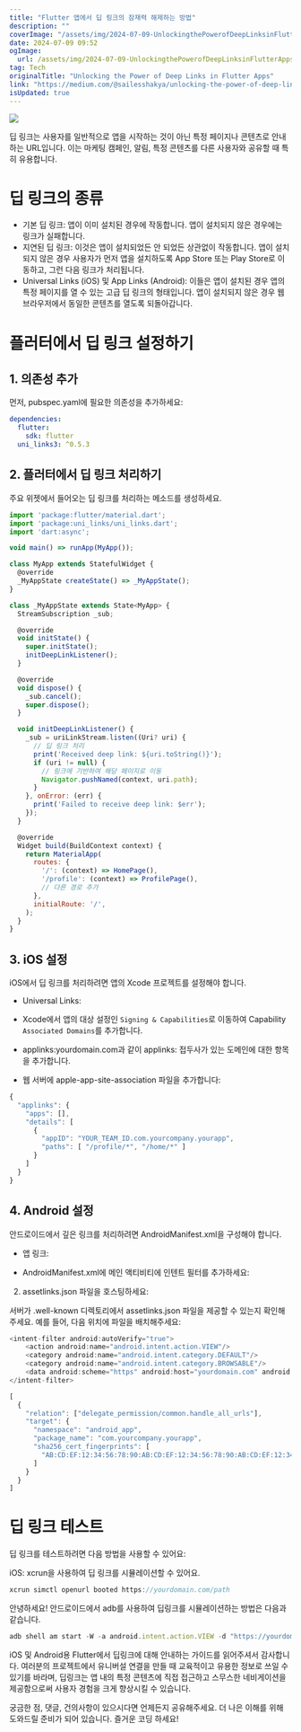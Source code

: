 ```yaml
---
title: "Flutter 앱에서 딥 링크의 잠재력 해제하는 방법"
description: ""
coverImage: "/assets/img/2024-07-09-UnlockingthePowerofDeepLinksinFlutterApps_0.png"
date: 2024-07-09 09:52
ogImage: 
  url: /assets/img/2024-07-09-UnlockingthePowerofDeepLinksinFlutterApps_0.png
tag: Tech
originalTitle: "Unlocking the Power of Deep Links in Flutter Apps"
link: "https://medium.com/@sailesshakya/unlocking-the-power-of-deep-links-in-flutter-apps-ebf12824b710"
isUpdated: true
---
```





<img src="/assets/img/2024-07-09-UnlockingthePowerofDeepLinksinFlutterApps_0.png" />

딥 링크는 사용자를 일반적으로 앱을 시작하는 것이 아닌 특정 페이지나 콘텐츠로 안내하는 URL입니다. 이는 마케팅 캠페인, 알림, 특정 콘텐츠를 다른 사용자와 공유할 때 특히 유용합니다.

# 딥 링크의 종류

- 기본 딥 링크: 앱이 이미 설치된 경우에 작동합니다. 앱이 설치되지 않은 경우에는 링크가 실패합니다.
- 지연된 딥 링크: 이것은 앱이 설치되었든 안 되었든 상관없이 작동합니다. 앱이 설치되지 않은 경우 사용자가 먼저 앱을 설치하도록 App Store 또는 Play Store로 이동하고, 그런 다음 링크가 처리됩니다.
- Universal Links (iOS) 및 App Links (Android): 이들은 앱이 설치된 경우 앱의 특정 페이지를 열 수 있는 고급 딥 링크의 형태입니다. 앱이 설치되지 않은 경우 웹 브라우저에서 동일한 콘텐츠를 열도록 되돌아갑니다.

<div class="content-ad"></div>

# 플러터에서 딥 링크 설정하기

## 1. 의존성 추가

먼저, pubspec.yaml에 필요한 의존성을 추가하세요:

```yaml
dependencies:
  flutter:
    sdk: flutter
  uni_links3: ^0.5.3
```

<div class="content-ad"></div>

## 2. 플러터에서 딥 링크 처리하기

주요 위젯에서 들어오는 딥 링크를 처리하는 메소드를 생성하세요.

```js
import 'package:flutter/material.dart';
import 'package:uni_links/uni_links.dart';
import 'dart:async';

void main() => runApp(MyApp());

class MyApp extends StatefulWidget {
  @override
  _MyAppState createState() => _MyAppState();
}

class _MyAppState extends State<MyApp> {
  StreamSubscription _sub;

  @override
  void initState() {
    super.initState();
    initDeepLinkListener();
  }

  @override
  void dispose() {
    _sub.cancel();
    super.dispose();
  }

  void initDeepLinkListener() {
    _sub = uriLinkStream.listen((Uri? uri) {
      // 딥 링크 처리
      print('Received deep link: ${uri.toString()}');
      if (uri != null) {
        // 링크에 기반하여 해당 페이지로 이동
        Navigator.pushNamed(context, uri.path);
      }
    }, onError: (err) {
      print('Failed to receive deep link: $err');
    });
  }

  @override
  Widget build(BuildContext context) {
    return MaterialApp(
      routes: {
        '/': (context) => HomePage(),
        '/profile': (context) => ProfilePage(),
        // 다른 경로 추가
      },
      initialRoute: '/',
    );
  }
}
```

## 3. iOS 설정

<div class="content-ad"></div>

iOS에서 딥 링크를 처리하려면 앱의 Xcode 프로젝트를 설정해야 합니다.

- Universal Links:

- Xcode에서 앱의 대상 설정인 `Signing & Capabilities`로 이동하여 Capability `Associated Domains`를 추가합니다.
- applinks:yourdomain.com과 같이 applinks: 접두사가 있는 도메인에 대한 항목을 추가합니다.
- 웹 서버에 apple-app-site-association 파일을 추가합니다:

```js
{
  "applinks": {
    "apps": [],
    "details": [
      {
        "appID": "YOUR_TEAM_ID.com.yourcompany.yourapp",
        "paths": [ "/profile/*", "/home/*" ]
      }
    ]
  }
}
```

<div class="content-ad"></div>

## 4. Android 설정

안드로이드에서 깊은 링크를 처리하려면 AndroidManifest.xml을 구성해야 합니다.

- 앱 링크:

- AndroidManifest.xml에 메인 액티비티에 인텐트 필터를 추가하세요:

<div class="content-ad"></div>

2. assetlinks.json 파일을 호스팅하세요:

서버가 .well-known 디렉토리에서 assetlinks.json 파일을 제공할 수 있는지 확인해주세요. 예를 들어, 다음 위치에 파일을 배치해주세요:

```js
<intent-filter android:autoVerify="true">
    <action android:name="android.intent.action.VIEW"/>
    <category android:name="android.intent.category.DEFAULT"/>
    <category android:name="android.intent.category.BROWSABLE"/>
    <data android:scheme="https" android:host="yourdomain.com" android:pathPrefix="/profile"/>
</intent-filter>
```

```js
[
  {
    "relation": ["delegate_permission/common.handle_all_urls"],
    "target": {
      "namespace": "android_app",
      "package_name": "com.yourcompany.yourapp",
      "sha256_cert_fingerprints": [
        "AB:CD:EF:12:34:56:78:90:AB:CD:EF:12:34:56:78:90:AB:CD:EF:12:34:56:78:90:AB:CD:EF:12:34:56:78:90"
      ]
    }
  }
]
```

<div class="content-ad"></div>

# 딥 링크 테스트

딥 링크를 테스트하려면 다음 방법을 사용할 수 있어요:

iOS: xcrun을 사용하여 딥 링크를 시뮬레이션할 수 있어요.

```js
xcrun simctl openurl booted https://yourdomain.com/path
```

<div class="content-ad"></div>

안녕하세요! 안드로이드에서 adb를 사용하여 딥링크를 시뮬레이션하는 방법은 다음과 같습니다.

```js
adb shell am start -W -a android.intent.action.VIEW -d "https://yourdomain.com/profile" com.yourcompany.yourapp
```

iOS 및 Android용 Flutter에서 딥링크에 대해 안내하는 가이드를 읽어주셔서 감사합니다. 여러분의 프로젝트에서 유니버설 연결을 만들 때 교육적이고 유용한 정보로 쓰일 수 있기를 바라며, 딥링크는 앱 내의 특정 콘텐츠에 직접 접근하고 스무스한 네비게이션을 제공함으로써 사용자 경험을 크게 향상시킬 수 있습니다.

궁금한 점, 댓글, 건의사항이 있으시다면 언제든지 공유해주세요. 더 나은 이해를 위해 도와드릴 준비가 되어 있습니다. 즐거운 코딩 하세요!